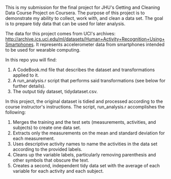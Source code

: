 This is my submission for the final project for JHU's Getting and Cleaning Data Course Project on Coursera. The purpose of this project is to demonstrate my ability to collect, work with, and clean a data set. The goal is to prepare tidy data that can be used for later analysis.

The data for this project comes from UCI's archives: http://archive.ics.uci.edu/ml/datasets/Human+Activity+Recognition+Using+Smartphones. It represents accelerometer data from smartphones intended to be used for wearable computing.

In this repo you will find:

1. A CodeBook.md file that describes the dataset and transformations applied to it.
2. A run_analysis.r script that performs said transformations (see below for further details).
3. The output tidy dataset, tidydataset.csv.

In this project, the original dataset is tidied and processed according to the course instructor's instructions. The script, run_analysis.r accomplishes the following:

1. Merges the training and the test sets (measurements, activities, and subjects) to create one data set.
2. Extracts only the measurements on the mean and standard deviation for each measurement.
3. Uses descriptive activity names to name the activities in the data set according to the provided labels.
4. Cleans up the variable labels, particularly removing parenthesis and other symbols that obscure the text.
5. Creates a second, independent tidy data set with the average of each variable for each activity and each subject.